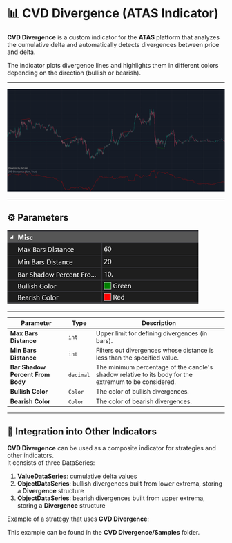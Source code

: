 # 📊 CVD Divergence (ATAS Indicator)

**CVD Divergence** is a custom indicator for the **ATAS** platform that analyzes the cumulative delta and automatically detects divergences between price and delta.

The indicator plots divergence lines and highlights them in different colors depending on the direction (bullish or bearish).

---

<img src="https://github.com/Eipix/CVD-Divergence/blob/master/assets/divergences_btc_futures.png">

---

## ⚙️ Parameters

<img src="https://github.com/Eipix/CVD-Divergence/blob/master/assets/divergence_parameters.png">

---

| Parameter | Type | Description |
|-----------|------|-------------|
| **Max Bars Distance** | `int` | Upper limit for defining divergences (in bars). |
| **Min Bars Distance** | `int` | Filters out divergences whose distance is less than the specified value. |
| **Bar Shadow Percent From Body** | `decimal` | The minimum percentage of the candle's shadow relative to its body for the extremum to be considered. |
| **Bullish Color** | `Color` | The color of bullish divergences. |
| **Bearish Color** | `Color` | The color of bearish divergences. |

---

## 📌 Integration into Other Indicators

**CVD Divergence** can be used as a composite indicator for strategies and other indicators.  
It consists of three DataSeries:

1. **ValueDataSeries**: cumulative delta values  
2. **ObjectDataSeries**: bullish divergences built from lower extrema, storing a **Divergence** structure  
3. **ObjectDataSeries**: bearish divergences built from upper extrema, storing a **Divergence** structure  

Example of a strategy that uses **CVD Divergence**: 

This example can be found in the **CVD Divergence/Samples** folder.
